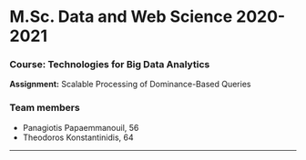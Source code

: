 # M.Sc. Data and Web Science 2020-2021

### Course: Technologies for Big Data Analytics

**Assignment:** Scalable Processing of Dominance-Based Queries

### Team members 
* Panagiotis Papaemmanouil, 56
* Theodoros Konstantinidis, 64

---


